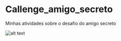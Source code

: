 # Callenge_amigo_secreto

Minhas atividades sobre o desafio do amigo secreto

![alt text](.assets/amigo-secreto.png)
